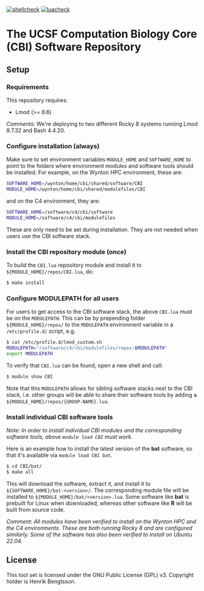 [![shellcheck](https://github.com/HenrikBengtsson/CBI-software/actions/workflows/shellcheck.yml/badge.svg)](https://github.com/HenrikBengtsson/CBI-software/actions/workflows/shellcheck.yml)
[![luacheck](https://github.com/HenrikBengtsson/CBI-software/actions/workflows/luacheck.yml/badge.svg)](https://github.com/HenrikBengtsson/CBI-software/actions/workflows/luacheck.yml)

# The UCSF Computation Biology Core (CBI) Software Repository

## Setup

### Requirements

This repository requires:

* Lmod (>= 8.6)

_Comments_: We're deploying to two different Rocky 8 systems running Lmod 8.7.32 and Bash 4.4.20.


### Configure installation (always)

Make sure to set environment variables `MODULE_HOME` and `SOFTWARE_HOME` to point to the folders where environment modules and software tools should be installed. For example, on the Wynton HPC environment, these are:

```sh
SOFTWARE_HOME=/wynton/home/cbi/shared/software/CBI
MODULE_HOME=/wynton/home/cbi/shared/modulefiles/CBI
```

and on the C4 environment, they are:

```sh
SOFTWARE_HOME=/software/c4/cbi/software
MODULE_HOME=/software/c4/cbi/modulefiles
```

These are only need to be set during installation. They are not needed when users use the CBI software stack.


### Install the CBI repository module (once)

To build the `CBI.lua` repository module and install it to `${MODULE_HOME}/repos/CBI.lua`, do:

```sh
$ make install
```

### Configure MODULEPATH for all users

For users to get access to the CBI software stack, the above `CBI.lua` must be on the `MODULEPATH`. This can be by prepending folder `${MODULE_HOME}/repos/` to the `MODULEPATH` environment variable in a `/etc/profile.d/` script, e.g.


```sh
$ cat /etc/profile.d/lmod_custom.sh
MODULEPATH="/software/c4/cbi/modulefiles/repos:$MODULEPATH"
export MODULEPATH
```

To verify that `CBI.lua` can be found, open a new shell and call:

```sh
$ module show CBI
```

Note that this `MODULEPATH` allows for sibling software stacks next to the CBI stack, i.e. other groups will be able to share their software tools by adding a `${MODULE_HOME}/repos/{GROUP-NAME}.lua`.


### Install individual CBI software tools

_Note: In order to install individual CBI modules and the corresponding software tools, above `module load CBI` must work._

Here is an example how to install the latest version of the **bat** software, so that it's available via `module load CBI bat`.

```sh
$ cd CBI/bat/
$ make all
```

This will download the software, extract it, and install it to `${SOFTWARE_HOME}/bat-<version>/`. The corresponding module file will be installed to `${MODULE_HOME}/bat/<version>.lua`.  Some software like **bat** is prebuilt for Linux when downloaded, whereas other software like **R** will be built from source code.

_Comment: All modules have been verified to install on the Wynton HPC and the C4 environments.  These are both running Rocky 8 and are configured similarly.  Some of the software has also been verified to install on Ubuntu 22.04._



## License

This tool set is licensed under the GNU Public License (GPL) v3. Copyright holder is Henrik Bengtsson.
   

